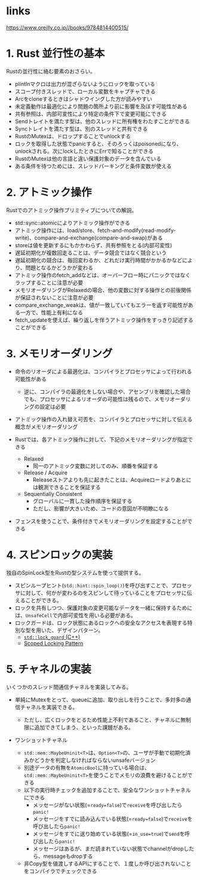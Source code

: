 # links

https://www.oreilly.co.jp//books/9784814400515/

# 1. Rust 並行性の基本

Rustの並行性に絡む要素のおさらい。

- plintlnマクロは出力が混ざらないようにロックを取っている
- スコープ付きスレッドで、ローカル変数をキャプチャできる
- Arcをcloneするときはシャドウイングした方が読みやすい
- 未定義動作は最適化により問題の箇所より前に影響を及ぼす可能性がある
- 共有参照は、内部可変性により特定の条件下で変更可能にできる
- Sendトレイトを満たす型は、他のスレッドに所有権をわたすことができる
- Syncトレイトを満たす型は、別のスレッドと共有できる
- RustのMutexは、ドロップすることでunlockする
- ロックを取得した状態でpanicすると、そのろっくはpoisonedになり、unlockされる。次にlockしたときにErrで知ることができる
- RustのMutexは他の言語と違い保護対象のデータを含んでいる
- ある条件を待つためには、スレッドパーキングと条件変数が使える

# 2. アトミック操作

Rustでのアトミック操作プリミティブについての解説。

- std::sync::atomicによりアトミック操作ができる
- アトミック操作には、load/store、fetch-and-modify(read-modify-write)、compare-and-exchange(compare-and-swap)がある
- storeは値を更新するにもかかわらず、共有参照をとる(内部可変性)
- 遅延初期化が複数回走ることは、データ競合ではなく競合という
- 遅延初期化の競合は、毎回変わるか、どれだけ実行時間がかかるかなどにより、問題となるかどうかが変わる
- アトミック操作のfetch_addなどは、オーバーフロー時にパニックではなくラップすることに注意が必要
- メモリオーダリングがRelaxedの場合、他の変数に対する操作との前後関係が保証されないことに注意が必要
- compare_exchange_weakは、値が一致していてもエラーを返す可能性がある一方で、性能上有利になる
- fetch_updateを使えば、繰り返しを伴うアトミック操作をすっきり記述することができる

# 3. メモリオーダリング

- 命令のリオーダによる最適化は、コンパイラとプロセッサによって行われる可能性がある
  - 逆に、コンパイラの最適化をしない場合や、アセンブリを確認した場合でも、プロセッサによるリオーダの可能性は残るので、メモリオーダリングの設定は必要


- アトミック操作の入れ替え可否を、コンパイラとプロセッサに対して伝える概念がメモリオーダリング
- Rustでは、各アトミック操作に対して、下記のメモリオーダリングが指定できる
  - Relaxed
    - 同一のアトミック変数に対してのみ、順番を保証する
  - Release / Acquire
    - Releaseストアよりも先に起きたことは、Acquireロードよりあとには観測できることを保証する
  - Sequentially Consistent
    - グローバルに一貫した操作順序を保証する
    - ただし、影響が大きいため、コードの意図が不明瞭になる

- フェンスを使うことで、条件付きでメモリオーダリングを設定することができる

# 4. スピンロックの実装

独自のSpinLock型をRustの型システムを使って提供する。

- スピンループヒント(`std::hint::spin_loop()`)を呼び出すことで、プロセッサに対して、何かが変わるのをスピンして待っていることをプロセッサに伝えることができる。
- ロックを共有しつつ、保護対象の変更可能なデータを一緒に保持するためには、`UnsafeCell`で内部可変性を用いる必要がある。
- ロックガードは、ロック状態にあるロックへの安全なアクセスを表現する特別な型を用いた、デザインパターン。
  - [`std::lock_guard` (C++)](https://cpprefjp.github.io/reference/mutex/lock_guard.html)
  - [Scoped Locking Pattern](https://www.dre.vanderbilt.edu/~schmidt/PDF/ScopedLocking.pdf)

# 5. チャネルの実装

いくつかのスレッド間通信チャネルを実装してみる。

- 単純にMutexをとって、queueに追加、取り出しを行うことで、多対多の通信チャネルを実装できる。
  - ただし、広くロックをとるため性能上不利であること、チャネルに無制限に追加できてしまう、といった課題がある。

- ワンショットチャネル
  - `std::mem::MaybeUninit<T>`は、`Option<T>`の、ユーザが手動で初期化済みかどうかを判定しなければならないunsafeバージョン
  - 別途データの有無を`AtomicBool`に持っている場合は、`std::mem::MaybeUninit<T>`を使うことでメモリの浪費を避けることができる
  - 以下の実行時チェックを追加することで、安全なワンショットチャネルにできる
    - メッセージがない状態(=`ready=false`)で`receive`を呼び出したら`panic!`
    - メッセージをすでに読み込んでいる状態(=`ready=false`)で`receive`を呼び出したら`panic!`
    - メッセージをすでに送り始めている状態(=`in_use=true`)で`send`を呼び出したら`panic!`
    - メッセージはあるが、まだ読まれていない状態でchannelがdropしたら、messageもdropする
  - 非Copy型を値渡しするAPIにすることで、１度しか呼び出されないことをコンパイラでチェックできる
